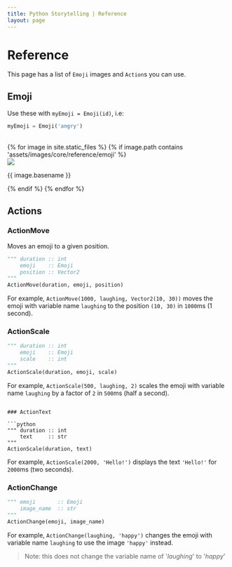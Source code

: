 ```yaml
---
title: Python Storytelling | Reference
layout: page
---
```


# Reference

This page has a list of `Emoji` images and `Action`s you can use.

## Emoji

Use these with `myEmoji = Emoji(id)`, i.e:
```python
myEmoji = Emoji('angry')
```

<br/>

<div id="reference__cont">
    {% for image in site.static_files %}
        {% if image.path contains 'assets/images/core/reference/emoji' %}
            <div class="block">
                <img src="{{ image.path }}"/>
                <p>{{ image.basename }}</p>
            </div>
        {% endif %}
    {% endfor %}
</div>

## Actions

### ActionMove

Moves an emoji to a given position.

```python
""" duration :: int
    emoji    :: Emoji
    position :: Vector2
"""
ActionMove(duration, emoji, position)
```
For example, `ActionMove(1000, laughing, Vector2(10, 30))` moves the emoji with variable name `laughing` to the position `(10, 30)` in `1000`ms (1 second).

### ActionScale

```python
""" duration :: int
    emoji    :: Emoji
    scale    :: int
"""
ActionScale(duration, emoji, scale)
```
For example, `ActionScale(500, laughing, 2)` scales the emoji with variable name `laughing` by a factor of `2` in `500`ms (half a second).
```

### ActionText

```python
""" duration :: int
    text     :: str
"""
ActionScale(duration, text)
```
For example, `ActionScale(2000, 'Hello!')` displays the text `'Hello!'` for `2000`ms (two seconds).

### ActionChange

```python
""" emoji       :: Emoji
    image_name  :: str
"""
ActionChange(emoji, image_name)
```
For example, `ActionChange(laughing, 'happy')` changes the emoji with variable name `laughing` to use the image `'happy'` instead.
> Note: this does not change the variable name of '*laughing*' to '*happy*'
